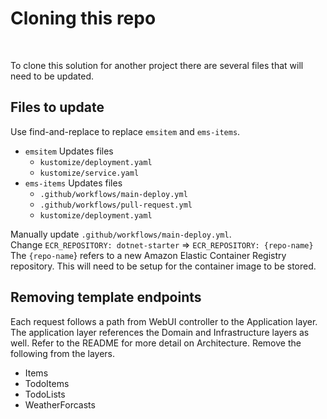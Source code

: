  
 # Cloning this repo
<br/>

To clone this solution for another project there are several files that will need to be updated. 

## Files to update

Use find-and-replace to replace `emsitem` and `ems-items`.

* `emsitem` Updates files
  * `kustomize/deployment.yaml`
  * `kustomize/service.yaml`
* `ems-items` Updates files
  * `.github/workflows/main-deploy.yml`
  * `.github/workflows/pull-request.yml`
  * `kustomize/deployment.yaml`

Manually update `.github/workflows/main-deploy.yml`.
<br/>
Change `ECR_REPOSITORY: dotnet-starter` => `ECR_REPOSITORY: {repo-name}`
<br/>
The `{repo-name`} refers to a new Amazon Elastic Container Registry repository. This will need to be setup 
for the container image to be stored.

## Removing template endpoints

Each request follows a path from WebUI controller to the Application layer. The application layer references 
the Domain and Infrastructure layers as well. Refer to the README for more detail on Architecture.
Remove the following from the layers.

* Items
* TodoItems
* TodoLists
* WeatherForcasts

